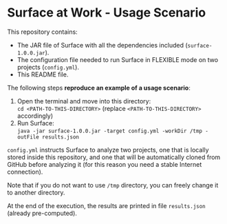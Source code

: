 # Surface at Work - Usage Scenario

This repository contains:

- The JAR file of Surface with all the dependencies included (`surface-1.0.0.jar`).
- The configuration file needed to run Surface in FLEXIBLE mode on two projects (`config.yml`).
- This README file.

The following steps **reproduce an example of a usage scenario**:

1. Open the terminal and move into this directory:  
   `cd <PATH-TO-THIS-DIRECTORY>` (replace `<PATH-TO-THIS-DIRECTORY>` accordingly)
2. Run Surface:  
   `java -jar surface-1.0.0.jar -target config.yml -workDir /tmp -outFile results.json`

`config.yml` instructs Surface to analyze two projects, one that is locally stored inside this repository, and one that
will be automatically cloned from GitHub before analyzing it (for this reason you need a stable Internet connection).

Note that if you do not want to use `/tmp` directory, you can freely change it to another directory.

At the end of the execution, the results are printed in file `results.json` (already pre-computed).
